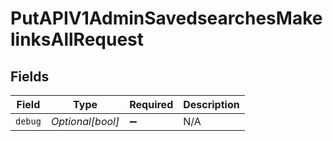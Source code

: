 # PutAPIV1AdminSavedsearchesMakelinksAllRequest


## Fields

| Field              | Type               | Required           | Description        |
| ------------------ | ------------------ | ------------------ | ------------------ |
| `debug`            | *Optional[bool]*   | :heavy_minus_sign: | N/A                |